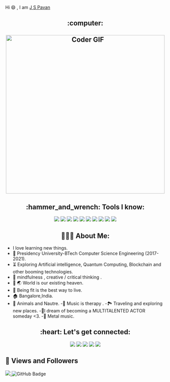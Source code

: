 Hi 😄 , I am [J S Pavan](https://github.com/Pavanjs111)
<h2 align="center">
 <abc>
 :computer:<br>
  <br>
    <center><img src="https://media.giphy.com/media/vFKqnCdLPNOKc/giphy.gif" alt="Coder GIF" width="500"></center>
 </abc>
</h2> 

<h2 align="center">:hammer_and_wrench: Tools I know:</h2>
<p align="center">
    <img src="https://img.icons8.com/color/48/000000/c.png"/>
    <img src="https://img.icons8.com/color/48/000000/javascript.png"/>
    <img src="https://img.icons8.com/color/48/000000/html-5--v1.png"/>
    <img src="https://img.icons8.com/color/48/000000/css3.png"/>
    <img src="https://img.icons8.com/color/48/000000/python.png"/>
    <img src="https://img.icons8.com/color/48/000000/java.png"/>
   <img src="https://img.icons8.com/color/48/000000/django.png"/>
 <img src="https://img.icons8.com/color/48/000000/sap.png"/>
 <img src="https://img.icons8.com/color/48/000000/cloud.png"/>
  <img src="https://img.icons8.com/color/48/000000/git.png"/>
</p>

<h2 align="center">👨🏻‍💻 About Me:</h2>

- I love learning new things.
- 🏫 Presidency University-BTech Computer Science Engineering (2017-2021).
- :hourglass_flowing_sand:  Exploring Artificial intelligence, Quantum Computing, Blockchain and other booming technologies.
- 🧠 mindfulness , creative / critical thinking . 
- 🌳 🌏 World is our existing heaven.
- 🏃 Being fit is the best way to live.
- 🏠 Bangalore,India.
- 💟 Animals and Nautre.
-🎻 Music is therapy .
-🏞️ Traveling and exploring new places.
-🎥I dream of becoming a MULTITALENTED ACTOR someday <3.
-🎵 Metal music.
 



<h2 align="center">:heart: Let's get connected:</h2>
<p align="center">
<a href = "https://www.linkedin.com/in/pavanjs693/"><img src="https://img.icons8.com/fluent/48/000000/linkedin.png"/></a>
<a href = "https://www.instagram.com/pavanjs69/"><img src="https://img.icons8.com/fluent/48/000000/instagram-new.png"/></a>
<a href = "https://www.facebook.com/pavan.js.75"><img src="https://img.icons8.com/fluent/48/000000/facebook.png"/></a>
<a href = "https://twitter.com/Pavanjaishankar"><img src="https://img.icons8.com/fluent/48/000000/twitter.png"/></a>
<a href = "jspavan693@gmail.com"><img src="https://img.icons8.com/fluent/48/000000/gmail-new.png"/></a>
 
 

 
## 👀 Views and Followers
<a href="https://github.com/Pavanjs111/github-profile-views-counter">
    <img src="https://komarev.com/ghpvc/?username=Pavanjs111">
</a
<a href="https://github.com/Pavanjs111?tab=followers"><img src="https://img.shields.io/github/followers/Pavanjs111?label=Followers&style=social" alt="GitHub Badge"></a>
